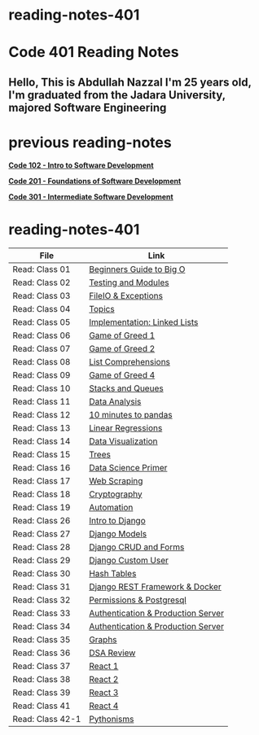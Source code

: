 # reading-notes-401

# Code 401 Reading Notes

## Hello, This is Abdullah Nazzal I'm 25 years old, I'm graduated from the Jadara University, majored Software Engineering 


# previous reading-notes
**[Code 102 - Intro to Software Development](https://abdullahnazzal.github.io/reading-notes/)**

**[Code 201 - Foundations of Software Development](https://abdullahnazzal.github.io/reading-notes-201/)**

**[Code 301 - Intermediate Software Development](https://abdullahnazzal.github.io/reading-notes-301d29/)** 

# reading-notes-401

| File      | Link |
| ----------- | ----------- |
| Read: Class 01  | [Beginners Guide to Big O](class-01.md)|
| Read: Class 02  | [Testing and Modules](class-02.md)|
| Read: Class 03  | [FileIO & Exceptions](class-03.md)|
| Read: Class 04  | [Topics](class-04.md)|
| Read: Class 05  | [Implementation: Linked Lists](class-05.md)|
| Read: Class 06  | [Game of Greed 1](class-06.md)|
| Read: Class 07  | [Game of Greed 2](class-07.md)|
| Read: Class 08  | [List Comprehensions](class-08.md)|
| Read: Class 09  | [Game of Greed 4](class-09.md)|
| Read: Class 10  | [Stacks and Queues](class-10.md)|
| Read: Class 11  | [Data Analysis](class-11.md)|
| Read: Class 12  | [10 minutes to pandas](class-12.md)|
| Read: Class 13  | [Linear Regressions](class-13.md)|
| Read: Class 14  | [Data Visualization](class-14.md)|
| Read: Class 15  | [Trees](class-15.md)|
| Read: Class 16  | [Data Science Primer](class-16.md)|
| Read: Class 17  | [Web Scraping](class-17.md)|
| Read: Class 18  | [Cryptography](class-18.md)|
| Read: Class 19  | [Automation](class-19.md)|
| Read: Class 26  | [Intro to Django](class-26.md)|
| Read: Class 27  | [Django Models](class-27.md)|
| Read: Class 28  | [Django CRUD and Forms](class-28.md)|
| Read: Class 29  | [Django Custom User](class-29.md)|
| Read: Class 30  | [Hash Tables](class-30.md)|
| Read: Class 31  | [Django REST Framework & Docker](class-31.md)|
| Read: Class 32  | [Permissions & Postgresql](class-32.md)|
| Read: Class 33  | [Authentication & Production Server](class-33.md)|
| Read: Class 34  | [Authentication & Production Server](class-34.md)|
| Read: Class 35  | [Graphs](class-35.md)|
| Read: Class 36  | [DSA Review](class-36.md)|
| Read: Class 37  | [React 1](class-37.md)|
| Read: Class 38  | [React 2](class-38.md)|
| Read: Class 39  | [React 3](class-39.md)|
| Read: Class 41  | [React 4](class-41.md)|
| Read: Class 42-1  | [Pythonisms](class-42-1.md)|




